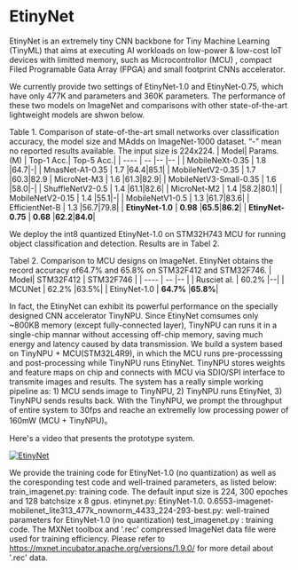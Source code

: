 # EtinyNet

EtinyNet is an extremely tiny CNN backbone for Tiny Machine Learning (TinyML) that aims at executing AI workloads on low-power & low-cost IoT devices with limitted memory, such as Microcontrollor (MCU) , compact Filed Programable Gata Array (FPGA) and small footprint CNNs accelerator. 

We currently provide two settings of EtinyNet-1.0 and EtinyNet-0.75, which have only 477K and parameters and 360K parameters. The performance of these two models on ImageNet and comparisons with other state-of-the-art lightweight models are shwon below.

Table 1. Comparison of state-of-the-art small networks over classification accuracy, the model size and MAdds on ImageNet-1000 dataset. “-” mean no reported results available. The input size is 224x224.
| Model| Params.(M) |  Top-1 Acc.| Top-5 Acc.|
| ---- | -- |-- |-- |
| MobileNeXt-0.35 | 1.8 |64.7|-|
| MnasNet-A1-0.35 | 1.7 |64.4|85.1|
| MobileNetV2-0.35 | 1.7 |60.3|82.9
| MicroNet-M3 | 1.6 |61.3|82.9|
| MobileNetV3-Small-0.35 | 1.6 |58.0|-|
| ShuffleNetV2-0.5 | 1.4 |61.1|82.6|
| MicroNet-M2 | 1.4 |58.2|80.1|
| MobileNetV2-0.15 | 1.4 |55.1|-|
| MobileNetV1-0.5 | 1.3 |61.7|83.6|
| EfficientNet-B | 1.3 |56.7|79.8|
| **EtinyNet-1.0** | **0.98** |**65.5**|**86.2**|
| **EtinyNet-0.75** | **0.68** |**62.2**|**84.0**|



We deploy the int8 quantized EtinyNet-1.0 on STM32H743 MCU for running object classification and detection. Results are in Tabel 2.

Tabel 2. Comparison to MCU designs on ImageNet. EtinyNet obtains the record accuracy of64.7% and 65.8% on STM32F412 and STM32F746.
| Model| STM32F412 |  STM32F746 |
| ---- | -- |-- |
| Rusciet al.  | 60.2% |--|
| MCUNet       | 62.2% |63.5%|
| EtinyNet-1.0 | **64.7%** |**65.8%**|

In fact, the EtinyNet can exhibit its powerful performance on the specially designed CNN accelerator TinyNPU. Since EtinyNet comsumes only ~800KB memory (except fully-connected layer), TinyNPU can runs it in a single-chip mannar without accessing off-chip memory, saving much energy and latency caused by data transmission. We build a system based on TinyNPU + MCU(STM32L4R9), in which the MCU runs pre-processsing and post-processing while TinyNPU runs EtinyNet. TinyNPU stores weights and feature maps on chip and connects with MCU via SDIO/SPI interface to transmite images and results. The system has a really simple working pipeline as: 1) MCU sends image to TinyNPU, 2) TinyNPU runs EtinyNet, 3) TinyNPU sends results back. With the TinyNPU, we prompt the throughput of entire system to 30fps and reache an extremelly low processing power of 160mW (MCU + TinyNPU)。

Here's a video that presents the prototype system.

[![EtinyNet](https://i9.ytimg.com/vi/mIZPxtJ-9EY/mq3.jpg?sqp=COju4ZAG&rs=AOn4CLDglN9ujGc3h1syZAd-s9PNYzD9-Q)](https://www.youtube.com/watch?v=mIZPxtJ-9EY)


We provide the training code for EtinyNet-1.0 (no quantization) as well as the coresponding test code and well-trained parameters, as listed below:
train_imagenet.py: training code. The default input size is 224, 300 epoches and  128 batchsize x 8 gpus.
etinynet.py: EtinyNet-1.0.
0.6553-imagenet-mobilenet_lite313_477k_nownorm_4433_224-293-best.py: well-trained parameters for EtinyNet-1.0 (no quantization)
test_imagenet.py : training code.
The MXNet toolbox and '.rec' compressed ImageNet data file were used for training efficiency. Please refer to https://mxnet.incubator.apache.org/versions/1.9.0/ for more detail about '.rec' data.


